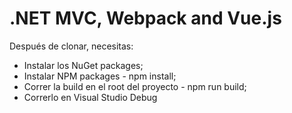 # .NET MVC, Webpack and Vue.js

Después de clonar, necesitas:
 - Instalar los NuGet packages;
 - Instalar NPM packages - npm install;
 - Correr la build en el root del proyecto - npm run build;
 - Correrlo en Visual Studio Debug
